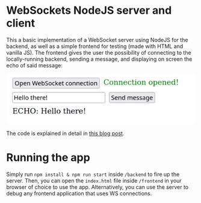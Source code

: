 # WebSockets NodeJS server and client

This a basic implementation of a WebSocket server using NodeJS for the backend, as well as 
a simple frontend for testing (made with HTML and vanilla JS). The frontend gives the user the possibility of connecting to the locally-running backend, sending a message, and displaying on screen the echo of said message:

![Screenshot of the application's frontend](./assets/frontend.png)

The code is explained in detail in [this blog post](https://writingintothevoidmain.gatsbyjs.io/blog/simple-websocket-server-with-node-js/).

# Running the app

Simply run `npm install & npm run start` inside `/backend` to fire up the server. Then, you can open the `index.html` file inside `/frontend` in your browser of choice to use the app. Alternatively, you can use the server to debug any frontend application that uses WS connections.

